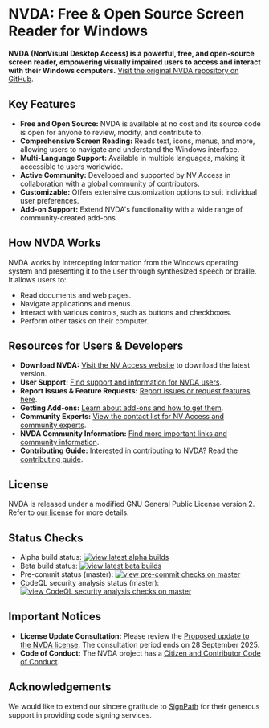 # NVDA: Free & Open Source Screen Reader for Windows

**NVDA (NonVisual Desktop Access) is a powerful, free, and open-source screen reader, empowering visually impaired users to access and interact with their Windows computers.** [Visit the original NVDA repository on GitHub](https://github.com/nvaccess/nvda).

## Key Features

*   **Free and Open Source:** NVDA is available at no cost and its source code is open for anyone to review, modify, and contribute to.
*   **Comprehensive Screen Reading:** Reads text, icons, menus, and more, allowing users to navigate and understand the Windows interface.
*   **Multi-Language Support:** Available in multiple languages, making it accessible to users worldwide.
*   **Active Community:** Developed and supported by NV Access in collaboration with a global community of contributors.
*   **Customizable:** Offers extensive customization options to suit individual user preferences.
*   **Add-on Support:** Extend NVDA's functionality with a wide range of community-created add-ons.

## How NVDA Works

NVDA works by intercepting information from the Windows operating system and presenting it to the user through synthesized speech or braille. It allows users to:

*   Read documents and web pages.
*   Navigate applications and menus.
*   Interact with various controls, such as buttons and checkboxes.
*   Perform other tasks on their computer.

## Resources for Users & Developers

*   **Download NVDA:** [Visit the NV Access website](http://www.nvaccess.org/) to download the latest version.
*   **User Support:** [Find support and information for NVDA users](https://www.nvaccess.org/get-help/).
*   **Report Issues & Feature Requests:** [Report issues or request features here](./projectDocs/issues/readme.md).
*   **Getting Add-ons:** [Learn about add-ons and how to get them](https://download.nvaccess.org/documentation/userGuide.html#AddonsManager).
*   **Community Experts:** [View the contact list for NV Access and community experts](./projectDocs/community/expertsList.md).
*   **NVDA Community Information:** [Find more important links and community information](./projectDocs/community/readme.md).
*   **Contributing Guide:** Interested in contributing to NVDA? Read the [contributing guide](./.github/CONTRIBUTING.md).

## License

NVDA is released under a modified GNU General Public License version 2. Refer to [our license](./copying.txt) for more details.

## Status Checks

*   Alpha build status: [![view latest alpha builds](https://github.com/nvaccess/nvda/actions/workflows/testAndPublish.yml/badge.svg?branch=master)](https://github.com/nvaccess/nvda/actions/workflows/testAndPublish.yml?query=branch%3Amaster+event%3Apush)
*   Beta build status: [![view latest beta builds](https://github.com/nvaccess/nvda/actions/workflows/testAndPublish.yml/badge.svg?branch=beta)](https://github.com/nvaccess/nvda/actions/workflows/testAndPublish.yml?query=branch%3Abeta+event%3Apush)
*   Pre-commit status (master): [![view pre-commit checks on master](https://results.pre-commit.ci/badge/github/nvaccess/nvda/master.svg)](https://results.pre-commit.ci/latest/github/nvaccess/nvda/master)
*   CodeQL security analysis status (master): [![view CodeQL security analysis checks on master](https://github.com/nvaccess/nvda/actions/workflows/github-code-scanning/codeql/badge.svg?branch=master)](https://github.com/nvaccess/nvda/actions/workflows/github-code-scanning/codeql?query=branch%3Amaster)

## Important Notices

*   **License Update Consultation:** Please review the [Proposed update to the NVDA license](https://github.com/nvaccess/nvda/discussions/18574). The consultation period ends on 28 September 2025.
*   **Code of Conduct:** The NVDA project has a [Citizen and Contributor Code of Conduct](CODE_OF_CONDUCT.md).

## Acknowledgements

We would like to extend our sincere gratitude to [SignPath](https://www.signpath.io/) for their generous support in providing code signing services.